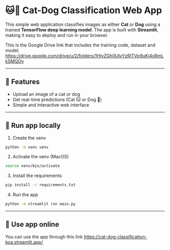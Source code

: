 # 🐱🐶 Cat-Dog Classification Web App

This simple web application classifies images as either **Cat** or **Dog** using a trained **TensorFlow deep learning model**. The app is built with **Streamlit**, making it easy to deploy and run in your browser.

This is the Google Drive link that includes the training code, dataset and model. 
https://drive.google.com/drive/u/2/folders/1HIyZGh0UlvYzRlTVp9uKi4sRmLkSMQGy

---

## 🚀 Features
- Upload an image of a cat or dog
- Get real-time predictions (Cat 🐱 or Dog 🐶)
- Simple and interactive web interface

---

## 📁 Run app locally
1. Create the venv
```bash
python -m venv venv
```

2. Activate the venv (MacOS)
```bash
source venv/bin/activate
```

3. Install the requirements
```bash
pip install -r requirements.txt
```

4. Run the app
```bash
python -m streamlit run main.py
```

---

## 📁 Use app online
You can use the app through this link 
https://cat-dog-classification-koa.streamlit.app/
